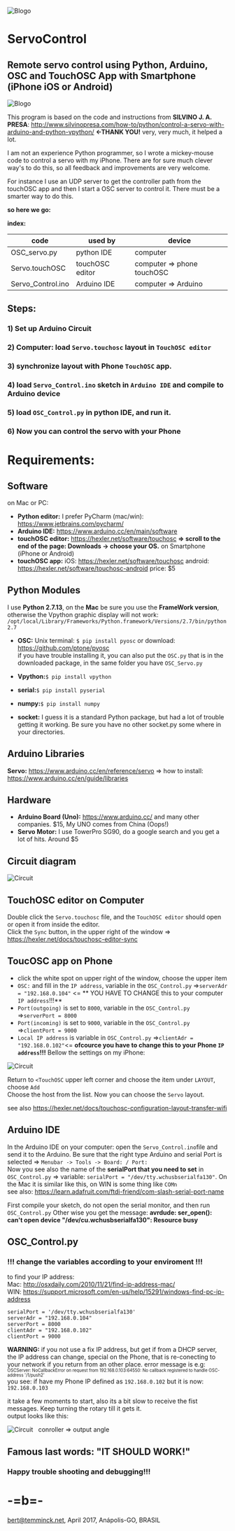 
![Blogo](image/LOGOs.png)
# ServoControl
## Remote servo control using Python, Arduino, OSC and TouchOSC App with Smartphone (iPhone iOS or Android)
![Blogo](image/header.png)

This program is based on the code and instructions from **SILVINO J. A. PRESA**: <http://www.silvinopresa.com/how-to/python/control-a-servo-with-arduino-and-python-vpython/> **<-THANK YOU!** very, very much, it helped a lot.

I am not an experience Python programmer, so I wrote a mickey-mouse code to control a servo with my iPhone.
There are for sure much clever way's to do this, so all feedback and improvements are very welcome.

For instance I use an UDP server to get the controller path from the touchOSC app and then I start a OSC server to control it. There must be a smarter way to do this.

**so here we go:**  

**index:**

| code  | used by |device|
| ------------- | ------------- |------------- |
| OSC_servo.py  | python IDE  |computer  |
| Servo.touchOSC  | touchOSC editor  |computer => phone touchOSC |
| Servo_Control.ino  | Arduino IDE  |computer => Arduino |

## Steps:

### 1) Set up Arduino Circuit
### 2) Computer: load ```Servo.touchosc``` layout in ```TouchOSC editor```
### 3) synchronize layout with Phone ```TouchOSC``` app.
### 4) load ```Servo_Control.ino``` sketch in ```Arduino IDE``` and compile to Arduino device
### 5)  load ```OSC_Control.py``` in python IDE, and run it.
### 6) Now you can control the servo with your Phone


# Requirements:
## Software
on Mac or PC:  

* **Python editor:** I prefer PyCharm (mac/win): <https://www.jetbrains.com/pycharm/> 
* **Arduino IDE:** <https://www.arduino.cc/en/main/software>
* **touchOSC editor:** <https://hexler.net/software/touchosc> **=> scroll to the end of the page: Downloads -> choose your OS.** 
on Smartphone (iPhone or Android)  
*  **touchOSC app:** iOS: <https://hexler.net/software/touchosc> android: <https://hexler.net/software/touchosc-android>  price: $5

## Python Modules
I use  **Python 2.7.13**, on the **Mac** be sure you use the **FrameWork version**, otherwise the Vpython graphic display will not work: ```/opt/local/Library/Frameworks/Python.framework/Versions/2.7/bin/python2.7```

* **OSC:** Unix terminal: ```$ pip install pyosc``` or download: <https://github.com/ptone/pyosc>  
if you have trouble installing it, you can also put the ```OSC.py``` that is in the downloaded package, in the same folder you have ```OSC_Servo.py```

* **Vpython:**```$ pip install vpython```
* **serial:**```$ pip install pyserial```
* **numpy:**```$ pip install numpy```
* **socket:** I guess it is a standard Python package, but had a lot of trouble getting it working. Be sure you have no other socket.py some where in your directories.

## Arduino Libraries
**Servo:** <https://www.arduino.cc/en/reference/servo> => how to install: <https://www.arduino.cc/en/guide/libraries>


## Hardware
* **Arduino Board (Uno):** <https://www.arduino.cc/> and many other companies. $15, My UNO comes from China (Oops!)
* **Servo Motor:** I use TowerPro SG90, do a google search and you get a lot of hits. Around $5

## Circuit diagram
![Circuit](image/circuit.png)



## TouchOSC editor on Computer

Double click the ```Servo.touchosc``` file, and the ```TouchOSC editor``` should open or open it from inside the editor.  
 Click the ```Sync``` button, in the upper right of the window => <https://hexler.net/docs/touchosc-editor-sync>

## ToucOSC app on Phone
* click the white spot on upper right of the window, choose the upper item  
* ```OSC:``` and fill in the ```IP address```, variable in the ```OSC_Control.py``` =>```serverAdr = "192.168.0.104"``` <= ** YOU HAVE TO CHANGE this to your computer ```IP address```!!!** 
* ```Port(outgoing)``` is set to ```8000```, variable in the ```OSC_Control.py``` =>```serverPort = 8000```
* ```Port(incoming)``` is set to ```9000```, variable in the ```OSC_Control.py``` =>```clientPort = 9000```
* ```Local IP address``` is variable in  ```OSC_Control.py``` =>```clientAdr = "192.168.0.102"```<= **ofcource you have to change this to your Phone  ```IP address```!!!** 
Bellow the settings on my iPhone:

![Circuit](image/touchNet.png)  

Return to ```<TouchOSC``` upper left corner and choose the item under ```LAYOUT```, choose ```Add```   
Choose the host from the list. 
Now you can choose the ```Servo``` layout.  

see also <https://hexler.net/docs/touchosc-configuration-layout-transfer-wifi>


## Arduino IDE
In the Arduino IDE on your computer: open the ```Servo_Control.ino```file and send it to the Arduino. Be sure that the right type Arduino and serial Port is selected => ```Menubar -> Tools -> Board: / Port:```  
Now you see also the name of the **serialPort that you need to set** in ```OSC_Control.py``` => variable: ```serialPort = "/dev/tty.wchusbserialfa130"```. On the Mac it is similar like this, on WIN is some thing like ```COMn```  
see also: <https://learn.adafruit.com/ftdi-friend/com-slash-serial-port-name>

  
First compile your sketch, do not open the serial monitor, and then run ```OSC_Control.py``` Other wise you get the message: 
**avrdude: ser_open(): can't open device "/dev/cu.wchusbserialfa130": Resource busy**


## OSC_Control.py
### !!! change the variables according to your enviroment  !!! ### 
to find your IP address:  
Mac: <http://osxdaily.com/2010/11/21/find-ip-address-mac/>   
WIN: <https://support.microsoft.com/en-us/help/15291/windows-find-pc-ip-address> 
 
```
serialPort = '/dev/tty.wchusbserialfa130'
serverAdr = "192.168.0.104"
serverPort = 8000
clientAdr = "192.168.0.102"
clientPort = 9000
```

**WARNING:** if you not use a fix IP address, but get if from a DHCP server, the IP address can change, special on the Phone, that is re-conecting to your network if you return from an other place.
error message is e.g:  
<sup><small>OSCServer: NoCallbackError on request from 192.168.0.103:64550: No callback registered to handle OSC-address '/1/push2'</small></sup>  
you see: if have my Phone IP defined as ```192.168.0.102``` but it is now: ```192.168.0.103```  
  
it take a few moments to start, also its a bit slow to receive the fist messages. Keep turning the rotary till it gets it.  
output looks like this:

![Circuit](image/python_con.png)  
conroller => output angle





## Famous last words: "IT SHOULD WORK!" 
### Happy trouble shooting and debugging!!! 
# -=b=-
 bert@temminck.net, April 2017, Anápolis-GO, BRASIL
